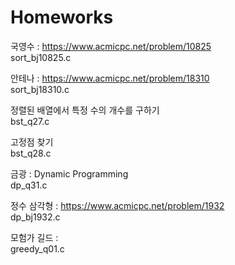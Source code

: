 # Homeworks
국영수 : https://www.acmicpc.net/problem/10825<br/>
sort_bj10825.c

안테나 : https://www.acmicpc.net/problem/18310<br/>
sort_bj18310.c

정렬된 배열에서 특정 수의 개수를 구하기<br/>
bst_q27.c

고정점 찾기<br/>
bst_q28.c

금광 : Dynamic Programming<br/> 
dp_q31.c

정수 삼각형 : https://www.acmicpc.net/problem/1932<br/>
dp_bj1932.c

모험가 길드 : <br/> 
greedy_q01.c
